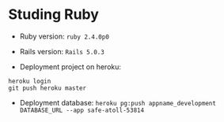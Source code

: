 # Studing Ruby


* Ruby version: `ruby 2.4.0p0`

* Rails version: `Rails 5.0.3`

* Deployment project on heroku:
```
heroku login
git push heroku master
```

* Deployment database: `heroku pg:push appname_development DATABASE_URL --app safe-atoll-53814`
